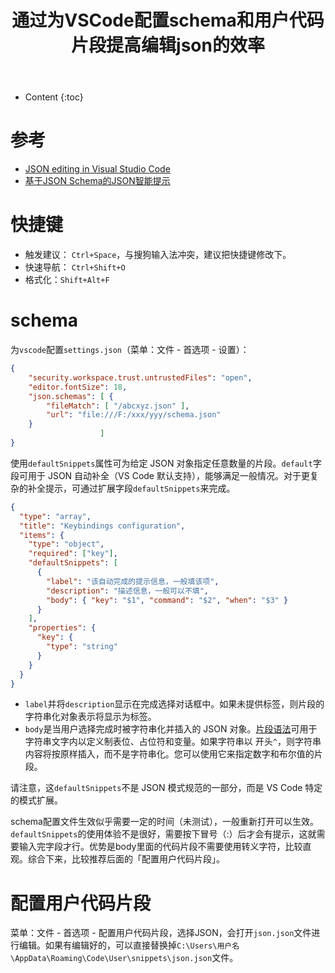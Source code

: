 ﻿---
layout:		post
category:	"program"
title:		"通过为VSCode配置schema和用户代码片段提高编辑json的效率"

tags:		[gradle]
---
- Content
{:toc}


# 参考

- [JSON editing in Visual Studio Code](https://code.visualstudio.com/docs/languages/json)
- [基于JSON Schema的JSON智能提示](http://www.ayqy.net/blog/vscode-json-validation/)



# 快捷键

- 触发建议：  `Ctrl+Space`，与搜狗输入法冲突，建议把快捷键修改下。
- 快速导航： `Ctrl+Shift+O` 
- 格式化：`Shift+Alt+F`

# schema

为`vscode`配置`settings.json`（菜单：文件 - 首选项 - 设置）：

```json
{
    "security.workspace.trust.untrustedFiles": "open",
    "editor.fontSize": 18,
    "json.schemas": [ {
        "fileMatch": [ "/abcxyz.json" ],
        "url": "file:///F:/xxx/yyy/schema.json"
    }
                    ]
}
```

使用`defaultSnippets`属性可为给定 JSON 对象指定任意数量的片段。`default`字段可用于 JSON 自动补全（VS Code 默认支持），能够满足一般情况。对于更复杂的补全提示，可通过扩展字段`defaultSnippets`来完成。

```json
{
  "type": "array",
  "title": "Keybindings configuration",
  "items": {
    "type": "object",
    "required": ["key"],
    "defaultSnippets": [
      {
        "label": "该自动完成的提示信息，一般填该项",
        "description": "描述信息，一般可以不填",
        "body": { "key": "$1", "command": "$2", "when": "$3" }
      }
    ],
    "properties": {
      "key": {
        "type": "string"
      }
    }
  }
}
```

- `label`并将`description`显示在完成选择对话框中。如果未提供标签，则片段的字符串化对象表示将显示为标签。
- `body`是当用户选择完成时被字符串化并插入的 JSON 对象。[片段语法](https://code.visualstudio.com/docs/editor/userdefinedsnippets#_snippet-syntax)可用于字符串文字内以定义制表位、占位符和变量。如果字符串以 开头`^`，则字符串内容将按原样插入，而不是字符串化。您可以使用它来指定数字和布尔值的片段。

请注意，这`defaultSnippets`不是 JSON 模式规范的一部分，而是 VS Code 特定的模式扩展。



schema配置文件生效似乎需要一定的时间（未测试），一般重新打开可以生效。`defaultSnippets`的使用体验不是很好，需要按下冒号（:）后才会有提示，这就需要输入完字段才行。优势是body里面的代码片段不需要使用转义字符，比较直观。综合下来，比较推荐后面的「配置用户代码片段」。

# 配置用户代码片段

菜单：文件 - 首选项 - 配置用户代码片段，选择JSON，会打开`json.json`文件进行编辑。如果有编辑好的，可以直接替换掉`C:\Users\用户名\AppData\Roaming\Code\User\snippets\json.json`文件。

